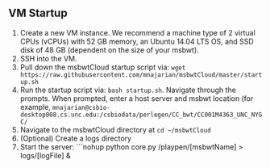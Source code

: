 ## VM Startup
1. Create a new VM instance. We recommend a machine type of 2 virtual CPUs (vCPUs) with 52 GB memory, an Ubuntu 14.04 LTS OS, 
and SSD disk of 48 GB (dependent on the size of your msbwt).
2. SSH into the VM.
3. Pull down the msbwtCloud startup script via: ```wget https://raw.githubusercontent.com/mnajarian/msbwtCloud/master/startup.sh```
4. Run the startup script via: ```bash startup.sh```. Navigate through the prompts. When prompted, enter a host server and msbwt location 
(for example, ```mnajarian@csbio-desktop008.cs.unc.edu:/csbiodata/perlegen/CC_bwt/CC001M4363_UNC_NYGC/```
5. Navigate to the msbwtCloud directory at ```cd ~/msbwtCloud```
6. (Optional) Create a logs directory
7. Start the server: ```nohup python core.py /playpen/[msbwtName] > logs/[logFile] & 

